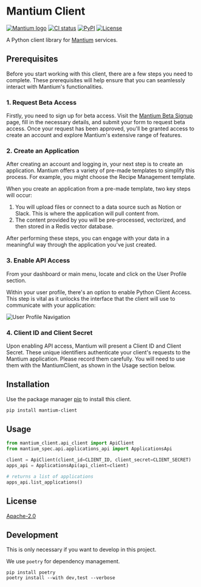 # Mantium Client
[![Mantium logo](https://avatars.githubusercontent.com/u/82233875?s=20&v=4)](https://mantiumai.com/)
[![CI status](https://github.com/mantiumai/mantium-client-py/actions/workflows/test.yml/badge.svg)](https://github.com/mantiumai/mantium-client-py/actions)
[![PyPI](https://img.shields.io/pypi/v/mantium-client?color=green)](https://pypi.org/project/mantium-client/)
[![License](https://img.shields.io/github/license/mantiumai/mantium-client-py)](https://github.com/mantiumai/mantium-client-py/blob/main/LICENSE.txt)


A Python client library for [Mantium](https://mantiumai.com/) services.

## Prerequisites

Before you start working with this client, there are a few steps you need to complete. These prerequisites will help ensure that you can seamlessly interact with Mantium's functionalities.

### 1. Request Beta Access

Firstly, you need to sign up for beta access. 
Visit the [Mantium Beta Signup](https://mantiumai.com/beta-signup/) page, 
fill in the necessary details, and submit your form to request beta access. 
Once your request has been approved, you'll be granted access to create an account 
and explore Mantium's extensive range of features.

### 2. Create an Application

After creating an account and logging in, your next step is to create an application. 
Mantium offers a variety of pre-made templates to simplify this process. 
For example, you might choose the Recipe Management template. 

When you create an application from a pre-made template, two key steps will occur:

1. You will upload files or connect to a data source such as Notion or Slack. This is where the application will pull content from.
2. The content provided by you will be pre-processed, vectorized, and then stored in a Redis vector database.

After performing these steps, you can engage with your data in a meaningful way through the application you've just created.

### 3. Enable API Access

From your dashboard or main menu, locate and click on the User Profile section.

Within your user profile, there's an option to enable Python Client Access. This step is vital as it unlocks the interface that the client will use to communicate with your application:

![User Profile Navigation](https://github.com/mantiumai/mantium-client-py/assets/48630278/ad386890-44d1-42fc-b229-f16ae9aa3e78)

### 4. Client ID and Client Secret

Upon enabling API access, Mantium will present a Client ID and Client Secret. These unique identifiers authenticate your client's requests to the Mantium application. Please record them carefully. You will need to use them with the MantiumClient, as shown in the Usage section below.


## Installation

Use the package manager [pip](https://pip.pypa.io/en/stable/) to install this client.

```bash
pip install mantium-client
```

## Usage

```python
from mantium_client.api_client import ApiClient
from mantium_spec.api.applications_api import ApplicationsApi

client = ApiClient(client_id=CLIENT_ID, client_secret=CLIENT_SECRET)
apps_api = ApplicationsApi(api_client=client)

# returns a list of applications
apps_api.list_applications()
```

## License

[Apache-2.0](https://choosealicense.com/licenses/apache-2.0/)

## Development

This is only necessary if you want to develop in this project.

We use `poetry` for dependency management.
```shell
pip install poetry
poetry install --with dev,test --verbose
```
